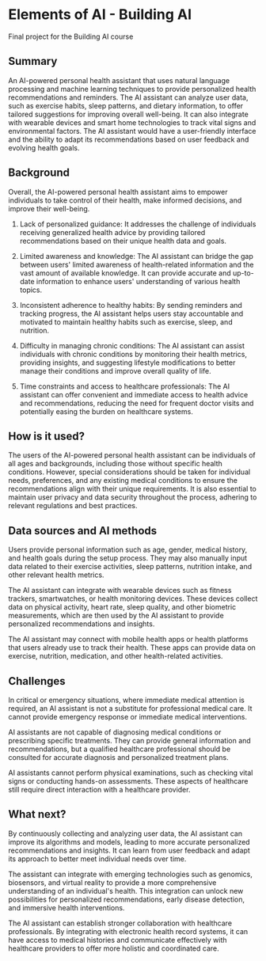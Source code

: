 
<!-- This is the markdown template for the final project of the Building AI course, 
created by Reaktor Innovations and University of Helsinki. 
Copy the template, paste it to your GitHub README and edit! -->

# Elements of AI - Building AI

Final project for the Building AI course

## Summary

An AI-powered personal health assistant that uses natural language processing and machine learning techniques to provide personalized health recommendations and reminders. The AI assistant can analyze user data, such as exercise habits, sleep patterns, and dietary information, to offer tailored suggestions for improving overall well-being. It can also integrate with wearable devices and smart home technologies to track vital signs and environmental factors. The AI assistant would have a user-friendly interface and the ability to adapt its recommendations based on user feedback and evolving health goals.


## Background

Overall, the AI-powered personal health assistant aims to empower individuals to take control of their health, make informed decisions, and improve their well-being.

1. Lack of personalized guidance: It addresses the challenge of individuals receiving generalized health advice by providing tailored recommendations based on their unique health data and goals.

2. Limited awareness and knowledge: The AI assistant can bridge the gap between users' limited awareness of health-related information and the vast amount of available knowledge. It can provide accurate and up-to-date information to enhance users' understanding of various health topics.

3. Inconsistent adherence to healthy habits: By sending reminders and tracking progress, the AI assistant helps users stay accountable and motivated to maintain healthy habits such as exercise, sleep, and nutrition.

4. Difficulty in managing chronic conditions: The AI assistant can assist individuals with chronic conditions by monitoring their health metrics, providing insights, and suggesting lifestyle modifications to better manage their conditions and improve overall quality of life.

5. Time constraints and access to healthcare professionals: The AI assistant can offer convenient and immediate access to health advice and recommendations, reducing the need for frequent doctor visits and potentially easing the burden on healthcare systems.


## How is it used?

The users of the AI-powered personal health assistant can be individuals of all ages and backgrounds, including those without specific health conditions. However, special considerations should be taken for individual needs, preferences, and any existing medical conditions to ensure the recommendations align with their unique requirements. It is also essential to maintain user privacy and data security throughout the process, adhering to relevant regulations and best practices.

## Data sources and AI methods
Users provide personal information such as age, gender, medical history, and health goals during the setup process. They may also manually input data related to their exercise activities, sleep patterns, nutrition intake, and other relevant health metrics.

The AI assistant can integrate with wearable devices such as fitness trackers, smartwatches, or health monitoring devices. These devices collect data on physical activity, heart rate, sleep quality, and other biometric measurements, which are then used by the AI assistant to provide personalized recommendations and insights.

The AI assistant may connect with mobile health apps or health platforms that users already use to track their health. These apps can provide data on exercise, nutrition, medication, and other health-related activities.
## Challenges

In critical or emergency situations, where immediate medical attention is required, an AI assistant is not a substitute for professional medical care. It cannot provide emergency response or immediate medical interventions.

AI assistants are not capable of diagnosing medical conditions or prescribing specific treatments. They can provide general information and recommendations, but a qualified healthcare professional should be consulted for accurate diagnosis and personalized treatment plans.

AI assistants cannot perform physical examinations, such as checking vital signs or conducting hands-on assessments. These aspects of healthcare still require direct interaction with a healthcare provider.

## What next?

By continuously collecting and analyzing user data, the AI assistant can improve its algorithms and models, leading to more accurate personalized recommendations and insights. It can learn from user feedback and adapt its approach to better meet individual needs over time.

The assistant can integrate with emerging technologies such as genomics, biosensors, and virtual reality to provide a more comprehensive understanding of an individual's health. This integration can unlock new possibilities for personalized recommendations, early disease detection, and immersive health interventions.

The AI assistant can establish stronger collaboration with healthcare professionals. By integrating with electronic health record systems, it can have access to medical histories and communicate effectively with healthcare providers to offer more holistic and coordinated care.
